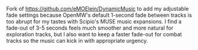 Fork of https://github.com/eMOElein/DynamicMusic to add my adjustable fade settings because OpenMW's default 1-second fade between tracks is too abrupt for my tastes with Scipio's MUSE music expansions. I find a fade-out of 3-5 seconds feels much smoother and more natural for exploration tracks, but I also want to keep a faster fade-out for combat tracks so the music can kick in with appropriate urgency.
